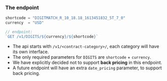 ### The endpoint
```js
shortcode = "DIGITMATCH_R_10_18.18_1613451832_5T_7_0"
currency  = "USD"

// endpoint:
`GET /v1/DIGITS/${currency}/${shortcode}`
```

- The api starts with `/v1/<contract-category>/`, each category will have its own interface.
- The only required parameters for `DIGITS` are `shortcode` + `currency`.
- We have explicitly decided not to support **back pricing** in this endpoint.
- A future endpoint will have an extra `date_pricing` parameter, to support back pricing.
